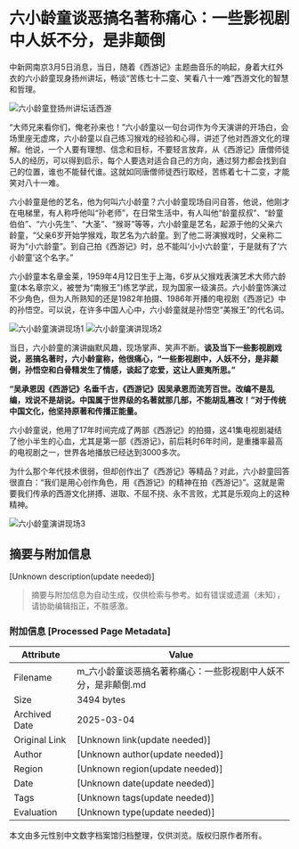 # 六小龄童谈恶搞名著称痛心：一些影视剧中人妖不分，是非颠倒

中新网南京3月5日消息，当日，随着《西游记》主题曲音乐的响起，身着大红外衣的六小龄童现身扬州讲坛，畅谈“苦练七十二变、笑看八十一难”西游文化的智慧和哲理。

![六小龄童登扬州讲坛话西游](http://image.thepaper.cn/www/image/4/814/172.jpg)

“大师兄来看你们，俺老孙来也！”六小龄童以一句台词作为今天演讲的开场白，会场里座无虚席，六小龄童以自己练习猴戏的经验和心得，讲述了他对西游文化的理解。他说，一个人要有理想、信念和目标，不要轻言放弃，从《西游记》唐僧师徒5人的经历，可以得到启示，每个人要选对适合自己的方向，通过努力都会找到自己的位置，谁也不能替代谁。这就如同唐僧师徒西行取经，苦练着七十二变，才能笑对八十一难。

六小龄童是他的艺名，他为何叫六小龄童？六小龄童现场自问自答，他说，他刚才在电梯里，有人称呼他叫“孙老师”，在日常生活中，有人叫他“龄童叔叔”、“龄童伯伯”、“六小先生”、“大圣”、“猴哥”等等，六小龄童是艺名，起源于他的父亲六龄童，“父亲6岁开始学猴戏，取艺名为六龄童。到了他二哥演猴戏时，父亲称二哥为“小六龄童”。到自己拍《西游记》时，总不能叫‘小小六龄童’，于是就有了‘六小龄童’这个名字。”

六小龄童本名章金莱，1959年4月12日生于上海，6岁从父猴戏表演艺术大师六龄童(本名章宗义，被誉为“南猴王”)练艺学武，现为国家一级演员。六小龄童饰演过不少角色，但为人所熟知的还是1982年拍摄、1986年开播的电视剧《西游记》中的孙悟空。可以说，在许多中国人心中，六小龄童就是孙悟空“美猴王”的代名词。

![六小龄童演讲现场1](http://image.thepaper.cn/www/image/4/814/173.jpg)
![六小龄童演讲现场2](http://image.thepaper.cn/www/image/4/814/174.jpg)

当日，六小龄童的演讲幽默风趣，现场掌声、笑声不断。**谈及当下一些影视剧戏说，恶搞名著时，六小龄童称，他很痛心，“一些影视剧中，人妖不分，是非颠倒，孙悟空和白骨精发生了情感，谈起了恋爱，这让人匪夷所思。”**

**“吴承恩因《西游记》名垂千古，《西游记》因吴承恩而流芳百世。改编不是乱编，戏说不是胡说。中国属于世界级的名著就那几部，不能胡乱篡改！”对于传统中国文化，他坚持原著和传播正能量。**

六小龄童说，他用了17年时间完成了两部《西游记》的拍摄，这41集电视剧凝结了他小半生的心血，尤其是第一部《西游记》，前后耗时6年时间，是重播率最高的电视剧之一，世界各地播放已经达到3000多次。

为什么那个年代技术很弱，但却创作出了《西游记》等精品？对此，六小龄童回答很直白：“我们是用心创作角色，用《西游记》的精神在拍《西游记》”。这就是需要我们传承的西游文化拼搏、进取、不屈不挠、永不言败，尤其是乐观向上的这种精神。

![六小龄童演讲现场3](http://image.thepaper.cn/www/image/4/814/175.jpg)
<!-- tcd_original_link https://m.thepaper.cn/newsDetail_forward_1439824 -->


## 摘要与附加信息

<!-- tcd_abstract -->
[Unknown description(update needed)]
<!-- tcd_abstract_end -->

> 摘要与附加信息为自动生成，仅供检索与参考。如有错误或遗漏（未知），请协助编辑指正，不胜感激。

### 附加信息 [Processed Page Metadata]

| Attribute       | Value                                  |
|-----------------|----------------------------------------|
| Filename        | m_六小龄童谈恶搞名著称痛心：一些影视剧中人妖不分，是非颠倒.md                             |
| Size            | 3494 bytes                           |
| Archived Date   | 2025-03-04                             |
| Original Link   | [Unknown link(update needed)]                       |
| Author          | [Unknown author(update needed)]                               |
| Region          | [Unknown region(update needed)]                               |
| Date            | [Unknown date(update needed)]                                 |
| Tags            | [Unknown tags(update needed)]                                 |
| Evaluation            | [Unknown type(update needed)]                                 |
<!-- tcd_table_end -->

本文由多元性别中文数字档案馆归档整理，仅供浏览。版权归原作者所有。
